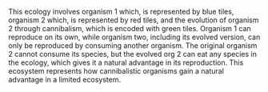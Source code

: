 This ecology involves organism 1 which, is represented by blue tiles, organism 2 which, is represented by red tiles, and the evolution of organism 2 through cannibalism, which is encoded with green tiles. Organism 1 can reproduce on its own, while organism two, including its evolved version, can only be reproduced by consuming another organism. The original organism 2 cannot consume its species, but the evolved org 2 can eat any species in the ecology, which gives it a natural advantage in its reproduction. This ecosystem represents how cannibalistic organisms gain a natural advantage in a limited ecosystem.
